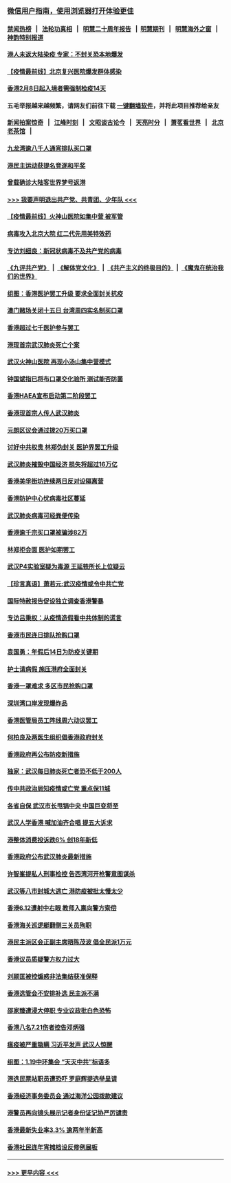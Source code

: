 ### [微信用户指南，使用浏览器打开体验更佳](https://github.com/gfw-breaker/banned-news1/blob/master/indexes/wechat-guide.md?t=0)
#### [禁闻热榜](热点新闻.md?t=0)  &nbsp;&nbsp;|&nbsp;&nbsp; [法轮功真相](https://github.com/gfw-breaker/truth/blob/master/README.md?t=0) &nbsp;&nbsp;|&nbsp;&nbsp; [明慧二十周年报告](https://github.com/gfw-breaker/mh-reports/blob/master/README.md?t=0) &nbsp;&nbsp;|&nbsp;&nbsp;[明慧期刊](https://github.com/gfw-breaker/mh-qikan) &nbsp;&nbsp;|&nbsp;&nbsp; [明慧海外之窗](https://github.com/gfw-breaker/mh-news/blob/master/README.md?t=0) &nbsp;&nbsp;|&nbsp;&nbsp; [神韵特别报道](https://github.com/gfw-breaker/mh-news/blob/master/shenyun.md?t=0)
#### [港人未返大陆染疫 专家：不封关恐本地爆发](../pages/nsc415/n11848021.md?t=02070033) 
#### [【疫情最前线】北京复兴医院爆发群体感染](../pages/nsc415/n11847626.md?t=02070033) 
#### [香港2月8日起入境者需强制检疫14天](../pages/nsc415/n11847658.md?t=02070033) 
#### 五毛举报越来越频繁，请网友们前往下载 [一键翻墙软件](https://github.com/gfw-breaker/ssr-accounts)，并将此项目推荐给亲友
#### [新闻拍案惊奇](https://github.com/gfw-breaker/banned-news1/blob/master/pages/link4.md) &nbsp;&nbsp;|&nbsp;&nbsp; [江峰时刻](https://github.com/gfw-breaker/banned-news1/blob/master/pages/link4.md) &nbsp;&nbsp;|&nbsp;&nbsp; [文昭谈古论今](https://github.com/gfw-breaker/banned-news1/blob/master/pages/link4.md) &nbsp;&nbsp;|&nbsp;&nbsp; [天亮时分](https://github.com/gfw-breaker/banned-news1/blob/master/pages/link4.md) &nbsp;&nbsp;|&nbsp;&nbsp; [萧茗看世界](https://github.com/gfw-breaker/banned-news1/blob/master/pages/link4.md) &nbsp;&nbsp;|&nbsp;&nbsp; [北京老茶馆](https://github.com/gfw-breaker/banned-news1/blob/master/pages/link4.md) &nbsp;&nbsp;|&nbsp;&nbsp; 
#### [九龙湾逾八千人通宵排队买口罩](../pages/nsc415/n11847647.md?t=02070033) 
#### [港民主运动获提名竞逐和平奖](../pages/nsc415/n11847633.md?t=02070033) 
#### [曾载确诊大陆客世界梦号返港](../pages/nsc415/n11847608.md?t=02070033) 
#### [>>> 我要声明退出共产党、共青团、少年队 <<<](https://github.com/begood0513/goodnews/blob/master/quit/letter.md) 
#### [【疫情最前线】火神山医院如集中营 被军管](../pages/nsc415/n11847524.md?t=02070033) 
#### [病毒攻入北京大院 红二代先用美特效药](../pages/nsc415/n11847427.md?t=02070033) 
#### [专访刘细良：新冠状病毒不及共产党的病毒](../pages/nsc415/n11847164.md?t=02070033) 
#### [《九评共产党》](https://github.com/begood0513/9ping.md/blob/master/README.md) &nbsp;|&nbsp; [《解体党文化》](../../../../jtdwh.md/blob/master/README.md)  &nbsp;|&nbsp; [《共产主义的终极目的》](../../../../gczydzjmd.md/blob/master/README.md) &nbsp;|&nbsp; [《魔鬼在统治我们的世界》](../../../../mgztzwmdsj.md/blob/master/README.md) 
#### [组图：香港医护罢工升级 要求全面封关抗疫](../pages/nsc415/n11844107.md?t=02070033) 
#### [澳门赌场关闭十五日 台湾周四实名制买口罩](../pages/nsc415/n11845083.md?t=02070033) 
#### [香港超过七千医护参与罢工](../pages/nsc415/n11845051.md?t=02070033) 
#### [港现首宗武汉肺炎死亡个案](../pages/nsc415/n11844998.md?t=02070033) 
#### [武汉火神山医院 再现小汤山集中营模式](../pages/nsc415/n11844763.md?t=02070033) 
#### [钟国斌指已将布口罩交化验所 测试能否防菌](../pages/nsc415/n11842783.md?t=02070033) 
#### [香港HAEA宣布启动第二阶段罢工](../pages/nsc415/n11842723.md?t=02070033) 
#### [香港现首宗人传人武汉肺炎](../pages/nsc415/n11842766.md?t=02070033) 
#### [元朗区议会通过拨20万买口罩](../pages/nsc415/n11842754.md?t=02070033) 
#### [讨好中共权贵 林郑伪封关 医护界罢工升级](../pages/nsc415/n11842359.md?t=02070033) 
#### [武汉肺炎摧毁中国经济 损失将超过16万亿](../pages/nsc415/n11839723.md?t=02070033) 
#### [香港美孚街坊连续两日反对设隔离营](../pages/nsc415/n11839962.md?t=02070033) 
#### [香港防护中心忧病毒社区蔓延](../pages/nsc415/n11839933.md?t=02070033) 
#### [武汉肺炎病毒可经粪便传染](../pages/nsc415/n11839939.md?t=02070033) 
#### [香港逾千宗买口罩被骗涉82万](../pages/nsc415/n11839914.md?t=02070033) 
#### [林郑拒会面 医护如期罢工](../pages/nsc415/n11839892.md?t=02070033) 
#### [武汉P4实验室疑为毒源 王延轶所长上位疑云](../pages/nsc415/n11835543.md?t=02070033) 
#### [【珍言真语】萧若元:武汉疫情或令中共亡党](../pages/nsc415/n11829394.md?t=02070033) 
#### [国际特赦报告促设独立调查香港警暴](../pages/nsc415/n11833845.md?t=02070033) 
#### [专访吕秉权：从疫情造假看中共体制的谎言](../pages/nsc415/n11833813.md?t=02070033) 
#### [香港市民连日排队抢购口罩](../pages/nsc415/n11833794.md?t=02070033) 
#### [袁国勇：年假后14日为防疫关键期](../pages/nsc415/n11831088.md?t=02070033) 
#### [护士请病假 施压港府全面封关](../pages/nsc415/n11831030.md?t=02070033) 
#### [香港一罩难求 多区市民抢购口罩](../pages/nsc415/n11831002.md?t=02070033) 
#### [深圳湾口岸发现爆炸品](../pages/nsc415/n11828802.md?t=02070033) 
#### [香港医管局员工阵线周六动议罢工](../pages/nsc415/n11828762.md?t=02070033) 
#### [何柏良及两医生组织倡香港政府封关](../pages/nsc415/n11828749.md?t=02070033) 
#### [香港政府再公布防疫新措施](../pages/nsc415/n11828716.md?t=02070033) 
#### [独家：武汉每日肺炎死亡者恐不低于200人](../pages/nsc415/n11828240.md?t=02070033) 
#### [传中共政治局知疫情或亡党 重点保11城](../pages/nsc415/n11828145.md?t=02070033) 
#### [各省自保 武汉市长甩锅中央 中国巨变将至](../pages/nsc415/n11828021.md?t=02070033) 
#### [武汉人学香港 喊加油齐合唱 提五大诉求](../pages/nsc415/n11827046.md?t=02070033) 
#### [港整体消费投诉跌6% 创18年新低](../pages/nsc415/n11817280.md?t=02070033) 
#### [香港政府公布武汉肺炎最新措施](../pages/nsc415/n11817152.md?t=02070033) 
#### [许智峯提私人刑事检控 告西湾河开枪警意图谋杀](../pages/nsc415/n11817132.md?t=02070033) 
#### [武汉等八市封城大逃亡 港防疫被批太慢太少](../pages/nsc415/n11817058.md?t=02070033) 
#### [香港6.12遭射中右眼 教师入禀向警方索偿](../pages/nsc415/n11814678.md?t=02070033) 
#### [香港海关巡逻艇翻侧三关员殉职](../pages/nsc415/n11814604.md?t=02070033) 
#### [港民主派区会正副主席晤陈茂波 倡全民派1万元](../pages/nsc415/n11814582.md?t=02070033) 
#### [香港议员质疑警方权力过大](../pages/nsc415/n11814560.md?t=02070033) 
#### [刘颕匡被控煽惑非法集结获准保释](../pages/nsc415/n11811727.md?t=02070033) 
#### [香港选管会不安排补选 民主派不满](../pages/nsc415/n11811691.md?t=02070033) 
#### [邵家臻遭浸大停职 专业议政批白色恐怖](../pages/nsc415/n11811670.md?t=02070033) 
#### [香港八名7.21伤者控告邓炳强](../pages/nsc415/n11811623.md?t=02070033) 
#### [瘟疫被严重隐瞒 习近平发声 武汉人惊醒](../pages/nsc415/n11811186.md?t=02070033) 
#### [组图：1.19中环集会 “天灭中共”标语多](../pages/nsc415/n11809514.md?t=02070033) 
#### [港选民票站职员遭恐吓 罗庭辉提选举呈请](../pages/nsc415/n11808914.md?t=02070033) 
#### [香港经济事务委员会 通过海洋公园拨款建议](../pages/nsc415/n11808906.md?t=02070033) 
#### [港警员再向镜头展示记者身份证记协严厉谴责](../pages/nsc415/n11808888.md?t=02070033) 
#### [香港最新失业率3.3% 逾两年半新高](../pages/nsc415/n11808887.md?t=02070033) 
#### [香港社民连年宵摊档设反修例展板](../pages/nsc415/n11808857.md?t=02070033) 

----
#### [ >>> 更早内容 <<< ](../indexes/nsc415-earlier.md)
